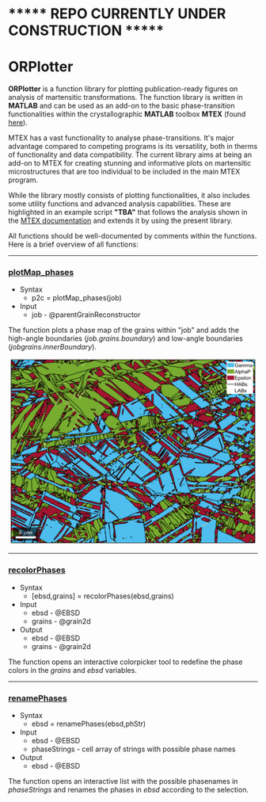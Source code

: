 # ***** REPO CURRENTLY UNDER CONSTRUCTION *****

# ORPlotter
**ORPlotter** is a function library for plotting publication-ready figures on analysis of martensitic transformations. The function library is written in **MATLAB** and can be used as an add-on to the basic phase-transition functionalities within the crystallographic **MATLAB** toolbox **MTEX** (found [here](https://mtex-toolbox.github.io/MaParentGrainReconstruction.html)).

MTEX has a vast functionality to analyse phase-transitions. It's major advantage compared to competing programs is its versatility, both in therms of functionality and data compatibility. The current library aims at being an add-on to MTEX for creating stunning and informative plots on martensitic microstructures that are too individual to be included in the main MTEX program. 

While the library mostly consists of plotting functionalities, it also includes some utility functions and advanced analysis capabilities. These are highlighted in an example script **"TBA"** that follows the analysis shown in the [MTEX documentation](https://mtex-toolbox.github.io/MaParentGrainReconstruction.html) and extends it by using the present library.

All functions should be well-documented by comments within the functions. Here is a brief overview of all functions:

---

### [plotMap_phases](./src/plotMap_phases.m)
- Syntax
  -  p2c = plotMap_phases(job)
- Input
  - job  - @parentGrainReconstructor

The function plots a phase map of the grains within "job" and adds the high-angle boundaries (*job.grains.boundary*) and low-angle boundaries (*jobgrains.innerBoundary*).

<p align="center">
  <img src="./doc/images/plotMap_phases.png" alt="Plot example from plotMap_phases" width="500"/>
</p>

---

### [recolorPhases](./src/recolorPhases.m)
- Syntax
  - [ebsd,grains] = recolorPhases(ebsd,grains)
- Input
  - ebsd             - @EBSD
  - grains           - @grain2d
- Output
  - ebsd             - @EBSD
  - grains           - @grain2d
 
The function opens an interactive colorpicker tool to redefine the phase colors in the *grains* and *ebsd* variables.

---

### [renamePhases](./src/renamePhases.m)
- Syntax
  - ebsd = renamePhases(ebsd,phStr)
- Input
  - ebsd             - @EBSD
  - phaseStrings     - cell array of strings with possible phase names
- Output
  - ebsd             - @EBSD
 
The function opens an interactive list with the possible phasenames in *phaseStrings* and renames the phases in *ebsd* according to the selection.


